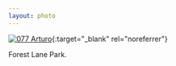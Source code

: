 ```yaml
---
layout: photo
---
```


[![077 Arturo](https://c2.staticflickr.com/6/5669/20605958934_0de2e309ab_c.jpg)](https://www.flickr.com/photos/131440297@N08/20605958934/){:target="_blank" rel="noreferrer"}

Forest Lane Park.
